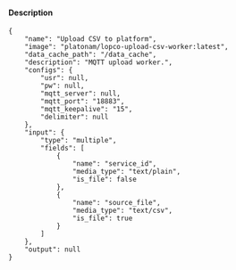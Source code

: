 #### Description

    {
        "name": "Upload CSV to platform",
        "image": "platonam/lopco-upload-csv-worker:latest",
        "data_cache_path": "/data_cache",
        "description": "MQTT upload worker.",
        "configs": {
            "usr": null,
            "pw": null,
            "mqtt_server": null,
            "mqtt_port": "18883",
            "mqtt_keepalive": "15",
            "delimiter": null
        },
        "input": {
            "type": "multiple",
            "fields": [
                {
                    "name": "service_id",
                    "media_type": "text/plain",
                    "is_file": false
                },
                {
                    "name": "source_file",
                    "media_type": "text/csv",
                    "is_file": true
                }
            ]
        },
        "output": null
    }
